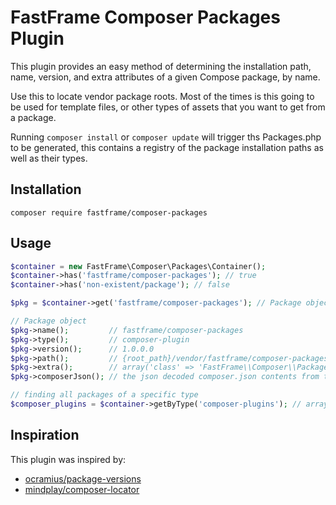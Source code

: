 # FastFrame Composer Packages Plugin

This plugin provides an easy method of determining the installation path, name, version, and extra attributes of a given Compose package, by name.

Use this to locate vendor package roots. Most of the times is this going to be used for template files, or other
types of assets that you want to get from a package.

Running `composer install` or `composer update` will trigger ths Packages.php to be generated, this contains a registry
of the package installation paths as well as their types.

## Installation

`composer require fastframe/composer-packages`

## Usage

```php
$container = new FastFrame\Composer\Packages\Container();
$container->has('fastframe/composer-packages'); // true
$container->has('non-existent/package'); // false

$pkg = $container->get('fastframe/composer-packages'); // Package object

// Package object
$pkg->name();         // fastframe/composer-packages
$pkg->type();         // composer-plugin
$pkg->version();      // 1.0.0.0
$pkg->path();         // {root_path}/vendor/fastframe/composer-packages
$pkg->extra();        // array('class' => 'FastFrame\\Composer\\Packages\\Plugin')
$pkg->composerJson(); // the json decoded composer.json contents from the package

// finding all packages of a specific type
$composer_plugins = $container->getByType('composer-plugins'); // array('fastframe-composer-packages')

```

## Inspiration

This plugin was inspired by:

* [ocramius/package-versions](https://github.com/Ocramius/PackageVersions)
* [mindplay/composer-locator](https://github.com/mindplay-dk/composer-locator)